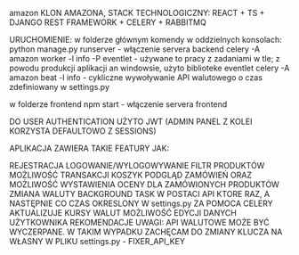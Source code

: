 amazon
KLON AMAZONA, STACK TECHNOLOGICZNY: REACT + TS + DJANGO REST FRAMEWORK + CELERY + RABBITMQ

URUCHOMIENIE: w folderze głównym komendy w oddzielnych konsolach: python manage.py runserver - włączenie servera backend celery -A amazon worker -l info -P eventlet - używane to pracy z zadaniami w tle; z powodu produkcji aplikacji an windowsie, użyto biblioteke eventlet celery -A amazon beat -l info - cykliczne wywoływanie API walutowego o czas zdefiniowany w settings.py

w folderze frontend npm start - włączenie servera frontend

DO USER AUTHENTICATION UŻYTO JWT (ADMIN PANEL Z KOLEI KORZYSTA DEFAULTOWO Z SESSIONS)

APLIKACJA ZAWIERA TAKIE FEATURY JAK:

REJESTRACJA
LOGOWANIE/WYLOGOWYWANIE
FILTR PRODUKTÓW
MOŻLIWOŚĆ TRANSAKCJI
KOSZYK
PODGLĄD ZAMÓWIEŃ ORAZ MOŻLIWOŚĆ WYSTAWIENIA OCENY DLA ZAMÓWIONYCH PRODUKTÓW
ZMIANA WALUTY
BACKGROUND TASK W POSTACI API KTORE RAZ, A NASTĘPNIE CO CZAS OKRESLONY W settings.py ZA POMOCA CELERY AKTUALIZUJE KURSY WALUT
MOŻLIWOŚĆ EDYCJI DANYCH UŻYTKOWNIKA
REKOMENDACJE
UWAGI: API WALUTOWE MOŻE BYĆ WYCZERPANE. W TAKIM WYPADKU ZACHĘCAM DO ZMIANY KLUCZA NA WŁASNY W PLIKU settings.py - FIXER_API_KEY

